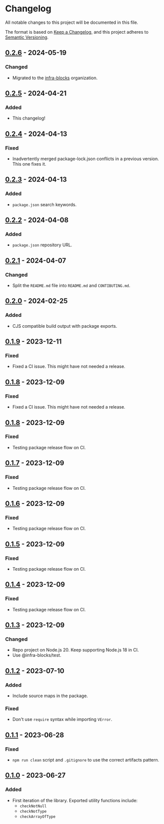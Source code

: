 # Changelog

All notable changes to this project will be documented in this file.

The format is based on [Keep a Changelog](https://keepachangelog.com/en/1.1.0/),
and this project adheres to [Semantic Versioning](https://semver.org/spec/v2.0.0.html).

## [0.2.6] - 2024-05-19

### Changed

- Migrated to the [infra-blocks](https://github.com/infra-blocks) organization.

## [0.2.5] - 2024-04-21

### Added

- This changelog!

## [0.2.4] - 2024-04-13

### Fixed

- Inadvertently merged package-lock.json conflicts in a previous version. This one fixes it.

## [0.2.3] - 2024-04-13

### Added

- `package.json` search keywords.

## [0.2.2] - 2024-04-08

### Added

- `package.json` repository URL.

## [0.2.1] - 2024-04-07

### Changed

- Split the `README.md` file into `README.md` and `CONTIBUTING.md`.

## [0.2.0] - 2024-02-25

### Added

- CJS compatible build output with package exports.

## [0.1.9] - 2023-12-11

### Fixed

- Fixed a CI issue. This might have not needed a release.

## [0.1.8] - 2023-12-09

### Fixed

- Fixed a CI issue. This might have not needed a release.

## [0.1.8] - 2023-12-09

### Fixed

- Testing package release flow on CI.

## [0.1.7] - 2023-12-09

### Fixed

- Testing package release flow on CI.

## [0.1.6] - 2023-12-09

### Fixed

- Testing package release flow on CI.

## [0.1.5] - 2023-12-09

### Fixed

- Testing package release flow on CI.

## [0.1.4] - 2023-12-09

### Fixed

- Testing package release flow on CI.

## [0.1.3] - 2023-12-09

### Changed

- Repo project on Node.js 20. Keep supporting Node.js 18 in CI.
- Use @infra-blocks/test.

## [0.1.2] - 2023-07-10

### Added

- Include source maps in the package.

### Fixed

- Don't use `require` syntax while importing `VError`.

## [0.1.1] - 2023-06-28

### Fixed

- `npm run clean` script and `.gitignore` to use the correct artifacts pattern.

## [0.1.0] - 2023-06-27

### Added

- First iteration of the library. Exported utility functions include:
  - `checkNotNull`
  - `checkNotType`
  - `checkArrayOfType`

[0.2.6]: https://github.com/infra-blocks/ts-checks/compare/v0.2.5...v0.2.6
[0.2.5]: https://github.com/infra-blocks/ts-checks/compare/v0.2.4...v0.2.5
[0.2.4]: https://github.com/infra-blocks/ts-checks/compare/v0.2.3...v0.2.4
[0.2.3]: https://github.com/infra-blocks/ts-checks/compare/v0.2.2...v0.2.3
[0.2.2]: https://github.com/infra-blocks/ts-checks/compare/v0.2.1...v0.2.2
[0.2.1]: https://github.com/infra-blocks/ts-checks/compare/v0.2.0...v0.2.1
[0.2.0]: https://github.com/infra-blocks/ts-checks/compare/v0.1.9...v0.2.0
[0.1.9]: https://github.com/infra-blocks/ts-checks/compare/v0.1.8...v0.1.9
[0.1.8]: https://github.com/infra-blocks/ts-checks/compare/v0.1.7...v0.1.8
[0.1.7]: https://github.com/infra-blocks/ts-checks/compare/v0.1.6...v0.1.7
[0.1.6]: https://github.com/infra-blocks/ts-checks/compare/v0.1.5...v0.1.6
[0.1.5]: https://github.com/infra-blocks/ts-checks/compare/v0.1.4...v0.1.5
[0.1.4]: https://github.com/infra-blocks/ts-checks/compare/v0.1.3...v0.1.4
[0.1.3]: https://github.com/infra-blocks/ts-checks/compare/v0.1.2...v0.1.3
[0.1.2]: https://github.com/infra-blocks/ts-checks/compare/v0.1.1...v0.1.2
[0.1.1]: https://github.com/infra-blocks/ts-checks/compare/v0.1.0...v0.1.1
[0.1.0]: https://github.com/infra-blocks/ts-checks/releases/tag/v0.1.0
